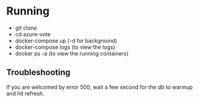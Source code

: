 # Running

* git clone
* cd azure-vote
* docker-compose up (-d for background)
* docker-compose logs (to view the logs)
* docker ps -a (to view the running containers)

## Troubleshooting

If you are welcomed by error 500, wait a few second for the db to warmup and hit refresh.
